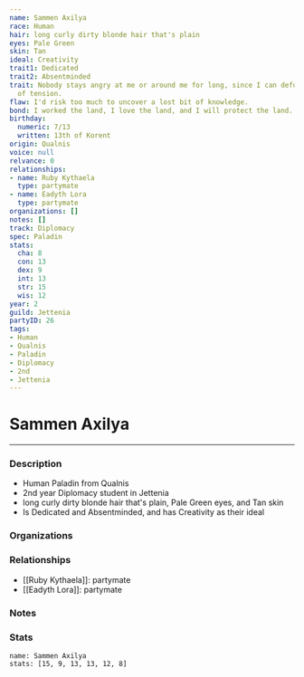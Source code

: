 ```yaml
---
name: Sammen Axilya
race: Human
hair: long curly dirty blonde hair that's plain
eyes: Pale Green
skin: Tan
ideal: Creativity
trait1: Dedicated
trait2: Absentminded
trait: Nobody stays angry at me or around me for long, since I can defuse any amount
  of tension.
flaw: I'd risk too much to uncover a lost bit of knowledge.
bond: I worked the land, I love the land, and I will protect the land.
birthday:
  numeric: 7/13
  written: 13th of Korent
origin: Qualnis
voice: null
relvance: 0
relationships:
- name: Ruby Kythaela
  type: partymate
- name: Eadyth Lora
  type: partymate
organizations: []
notes: []
track: Diplomacy
spec: Paladin
stats:
  cha: 8
  con: 13
  dex: 9
  int: 13
  str: 15
  wis: 12
year: 2
guild: Jettenia
partyID: 26
tags:
- Human
- Qualnis
- Paladin
- Diplomacy
- 2nd
- Jettenia
---
```

# Sammen Axilya
---
### Description
- Human Paladin from Qualnis
- 2nd year Diplomacy student in Jettenia
- long curly dirty blonde hair that's plain, Pale Green eyes, and Tan skin
- Is Dedicated and Absentminded, and has Creativity as their ideal

### Organizations

### Relationships
- [[Ruby Kythaela]]: partymate
- [[Eadyth Lora]]: partymate

### Notes

### Stats
```statblock
name: Sammen Axilya
stats: [15, 9, 13, 13, 12, 8]
```